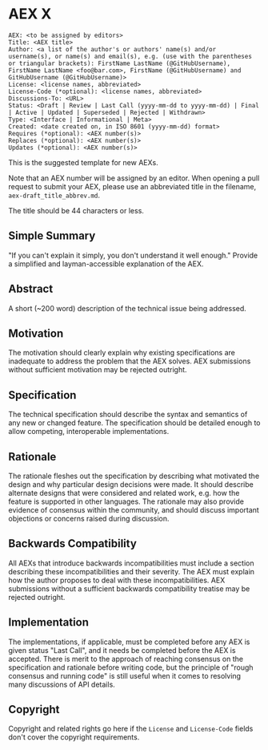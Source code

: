 # AEX X

```
AEX: <to be assigned by editors>
Title: <AEX title>
Author: <a list of the author's or authors' name(s) and/or username(s), or name(s) and email(s), e.g. (use with the parentheses or triangular brackets): FirstName LastName (@GitHubUsername), FirstName LastName <foo@bar.com>, FirstName (@GitHubUsername) and GitHubUsername (@GitHubUsername)>
License: <license names, abbreviated>
License-Code (*optional): <license names, abbreviated>
Discussions-To: <URL>
Status: <Draft | Review | Last Call (yyyy-mm-dd to yyyy-mm-dd) | Final | Active | Updated | Superseded | Rejected | Withdrawn>
Type: <Interface | Informational | Meta>
Created: <date created on, in ISO 8601 (yyyy-mm-dd) format>
Requires (*optional): <AEX number(s)>
Replaces (*optional): <AEX number(s)>
Updates (*optional): <AEX number(s)>
```

This is the suggested template for new AEXs.

Note that an AEX number will be assigned by an editor. When opening a pull
request to submit your AEX, please use an abbreviated title in the filename,
`aex-draft_title_abbrev.md`.

The title should be 44 characters or less.


## Simple Summary

"If you can't explain it simply, you don't understand it well enough." Provide
a simplified and layman-accessible explanation of the AEX.


## Abstract

A short (~200 word) description of the technical issue being addressed.


## Motivation

The motivation should clearly explain why existing specifications are
inadequate to address the problem that the AEX solves. AEX submissions without
sufficient motivation may be rejected outright.


## Specification

The technical specification should describe the syntax and semantics of any new
or changed feature. The specification should be detailed enough to allow
competing, interoperable implementations.


## Rationale

The rationale fleshes out the specification by describing what motivated the
design and why particular design decisions were made. It should describe
alternate designs that were considered and related work, e.g. how the feature
is supported in other languages. The rationale may also provide evidence of
consensus within the community, and should discuss important objections or
concerns raised during discussion.


## Backwards Compatibility

All AEXs that introduce backwards incompatibilities must include a section
describing these incompatibilities and their severity. The AEX must explain how
the author proposes to deal with these incompatibilities. AEX submissions
without a sufficient backwards compatibility treatise may be rejected outright.


## Implementation

The implementations, if applicable, must be completed before any AEX is given
status "Last Call", and it needs be completed before the AEX is accepted. There
is merit to the approach of reaching consensus on the specification and
rationale before writing code, but the principle of "rough consensus and
running code" is still useful when it comes to resolving many discussions of
API details.


## Copyright

Copyright and related rights go here if the `License` and `License-Code`
fields don't cover the copyright requirements.
